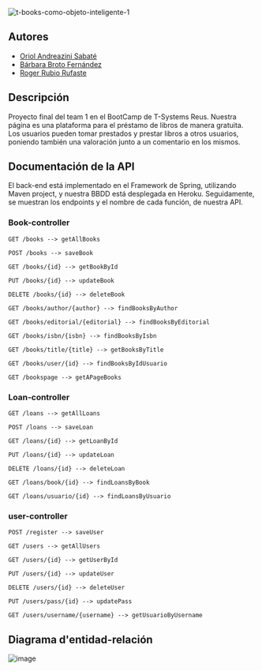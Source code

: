 ![t-books-como-objeto-inteligente-1](https://user-images.githubusercontent.com/71872999/192019488-634c5c82-e374-4950-8466-03c747b0b28a.jpg)

## Autores
- [Oriol Andreazini Sabaté](https://www.linkedin.com/in/oandreazini/)
- [Bárbara Broto Fernández](https://www.linkedin.com/in/barbara-broto/) 
- [Roger Rubio Rufaste](https://www.linkedin.com/in/rogerrubiorufaste/)

## Descripción
Proyecto final del team 1 en el BootCamp de T-Systems Reus. Nuestra página es una plataforma para el préstamo de libros de manera gratuita. Los usuarios pueden tomar prestados y prestar libros a otros usuarios, poniendo también una valoración junto a un comentario en los mismos.

## Documentación de la API
El back-end está implementado en el Framework de Spring, utilizando Maven project, y nuestra BBDD está desplegada en Heroku. Seguidamente, se muestran los endpoints y el nombre de cada función, de nuestra API.

### Book-controller

```
GET /books --> getAllBooks

POST /books --> saveBook

GET /books/{id} --> getBookById

PUT /books/{id} --> updateBook

DELETE /books/{id} --> deleteBook

GET /books/author/{author} --> findBooksByAuthor

GET /books/editorial/{editorial} --> findBooksByEditorial

GET /books/isbn/{isbn} --> findBooksByIsbn

GET /books/title/{title} --> getBooksByTitle

GET /books/user/{id} --> findBooksByIdUsuario

GET /bookspage --> getAPageBooks
```
### Loan-controller
```
GET /loans --> getAllLoans

POST /loans --> saveLoan

GET /loans/{id} --> getLoanById

PUT /loans/{id} --> updateLoan

DELETE /loans/{id} --> deleteLoan

GET /loans/book/{id} --> findLoansByBook

GET /loans/usuario/{id} --> findLoansByUsuario
```
### user-controller
```
POST /register --> saveUser

GET /users --> getAllUsers

GET /users/{id} --> getUserById

PUT /users/{id} --> updateUser

DELETE /users/{id} --> deleteUser

PUT /users/pass/{id} --> updatePass

GET /users/username/{username} --> getUsuarioByUsername
```

## Diagrama d'entidad-relación

![image](https://user-images.githubusercontent.com/55554433/192104094-1d9a3e4c-1d40-4aaa-8126-2c7a7c919fae.png)

